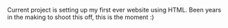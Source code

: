 Current project is setting up my first ever website using HTML. Been years in the making to shoot this off, this is the moment :) 